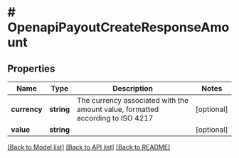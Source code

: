 # # OpenapiPayoutCreateResponseAmount

## Properties

Name | Type | Description | Notes
------------ | ------------- | ------------- | -------------
**currency** | **string** | The currency associated with the amount value, formatted according to ISO 4217 | [optional]
**value** | **string** |  | [optional]

[[Back to Model list]](../../README.md#models) [[Back to API list]](../../README.md#endpoints) [[Back to README]](../../README.md)
